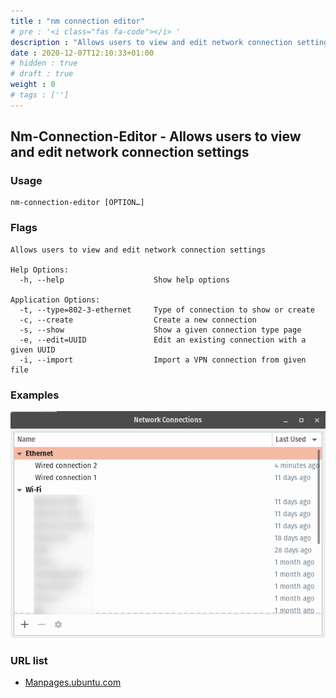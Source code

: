 ```yaml
---
title : "nm connection editor"
# pre : '<i class="fas fa-code"></i> '
description : "Allows users to view and edit network connection settings. For example create Wi-Fi hotspot."
date : 2020-12-07T12:10:33+01:00
# hidden : true
# draft : true
weight : 0
# tags : ['']
---
```


## Nm-Connection-Editor - Allows users to view and edit network connection settings

### Usage

```plain
nm-connection-editor [OPTION…]
```

### Flags

```plain
Allows users to view and edit network connection settings

Help Options:
  -h, --help                    Show help options

Application Options:
  -t, --type=802-3-ethernet     Type of connection to show or create
  -c, --create                  Create a new connection
  -s, --show                    Show a given connection type page
  -e, --edit=UUID               Edit an existing connection with a given UUID
  -i, --import                  Import a VPN connection from given file

```

### Examples

![Example](images/example.png)

### URL list

* [Manpages.ubuntu.com](https://manpages.ubuntu.com/manpages/artful/en/man1/nm-connection-editor.1.html)
